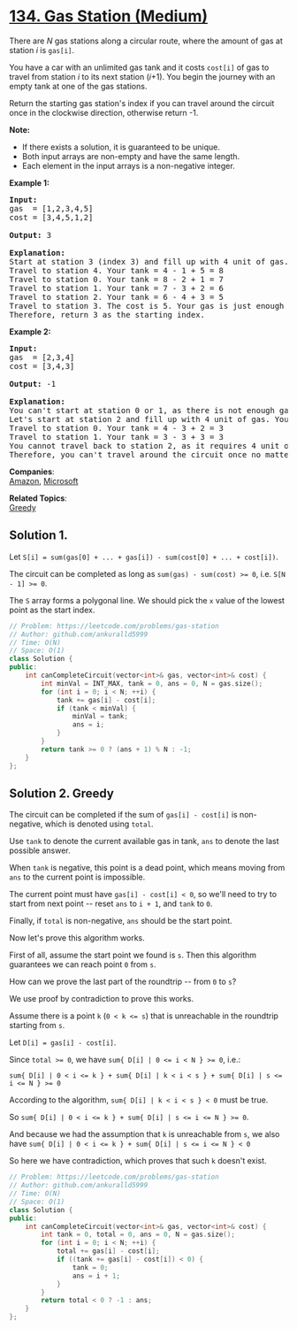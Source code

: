 # [134. Gas Station (Medium)](https://leetcode.com/problems/gas-station/)

<p>There are <em>N</em> gas stations along a circular route, where the amount of gas at station <em>i</em> is <code>gas[i]</code>.</p>

<p>You have a car with an unlimited gas tank and it costs <code>cost[i]</code> of gas to travel from station <em>i</em> to its next station (<em>i</em>+1). You begin the journey with an empty tank at one of the gas stations.</p>

<p>Return the starting gas station's index if you can travel around the circuit once in the clockwise direction, otherwise return -1.</p>

<p><strong>Note:</strong></p>

<ul>
	<li>If there exists a&nbsp;solution, it is guaranteed to be unique.</li>
	<li>Both input arrays are non-empty and have the same length.</li>
	<li>Each element in the input arrays is a non-negative integer.</li>
</ul>

<p><strong>Example 1:</strong></p>

<pre><strong>Input:</strong> 
gas  = [1,2,3,4,5]
cost = [3,4,5,1,2]

<strong>Output:</strong> 3

<strong>Explanation:
</strong>Start at station 3 (index 3) and fill up with 4 unit of gas. Your tank = 0 + 4 = 4
Travel to station 4. Your tank = 4 - 1 + 5 = 8
Travel to station 0. Your tank = 8 - 2 + 1 = 7
Travel to station 1. Your tank = 7 - 3 + 2 = 6
Travel to station 2. Your tank = 6 - 4 + 3 = 5
Travel to station 3. The cost is 5. Your gas is just enough to travel back to station 3.
Therefore, return 3 as the starting index.
</pre>

<p><strong>Example 2:</strong></p>

<pre><strong>Input:</strong> 
gas  = [2,3,4]
cost = [3,4,3]

<strong>Output:</strong> -1

<strong>Explanation:
</strong>You can't start at station 0 or 1, as there is not enough gas to travel to the next station.
Let's start at station 2 and fill up with 4 unit of gas. Your tank = 0 + 4 = 4
Travel to station 0. Your tank = 4 - 3 + 2 = 3
Travel to station 1. Your tank = 3 - 3 + 3 = 3
You cannot travel back to station 2, as it requires 4 unit of gas but you only have 3.
Therefore, you can't travel around the circuit once no matter where you start.
</pre>


**Companies**:  
[Amazon](https://leetcode.com/company/amazon), [Microsoft](https://leetcode.com/company/microsoft)

**Related Topics**:  
[Greedy](https://leetcode.com/tag/greedy/)

## Solution 1.

Let `S[i] = sum(gas[0] + ... + gas[i]) - sum(cost[0] + ... + cost[i])`.

The circuit can be completed as long as `sum(gas) - sum(cost) >= 0`, i.e. `S[N - 1] >= 0`.

The `S` array forms a polygonal line. We should pick the `x` value of the lowest point as the start index.


```cpp
// Problem: https://leetcode.com/problems/gas-station
// Author: github.com/ankuralld5999
// Time: O(N)
// Space: O(1)
class Solution {
public:
    int canCompleteCircuit(vector<int>& gas, vector<int>& cost) {
        int minVal = INT_MAX, tank = 0, ans = 0, N = gas.size();
        for (int i = 0; i < N; ++i) {
            tank += gas[i] - cost[i];
            if (tank < minVal) {
                minVal = tank;
                ans = i;
            }
        }
        return tank >= 0 ? (ans + 1) % N : -1;
    }
};
```

## Solution 2. Greedy

The circuit can be completed if the sum of `gas[i] - cost[i]` is non-negative, which is denoted using `total`.

Use `tank` to denote the current available gas in tank, `ans` to denote the last possible answer.

When `tank` is negative, this point is a dead point, which means moving from `ans` to the current point is impossible.

The current point must have `gas[i] - cost[i] < 0`, so we'll need to try to start from next point -- reset `ans` to `i + 1`, and `tank` to `0`.

Finally, if `total` is non-negative, `ans` should be the start point.

Now let's prove this algorithm works.

First of all, assume the start point we found is `s`. Then this algorithm guarantees we can reach point `0` from `s`.

How can we prove the last part of the roundtrip -- from `0` to `s`?

We use proof by contradiction to prove this works.

Assume there is a point `k` (`0 < k <= s`) that is unreachable in the roundtrip starting from `s`.

Let `D[i] = gas[i] - cost[i]`.

Since `total >= 0`, we have `sum{ D[i] | 0 <= i < N } >= 0`, i.e.:

```
sum{ D[i] | 0 < i <= k } + sum{ D[i] | k < i < s } + sum{ D[i] | s <= i <= N } >= 0
```

According to the algorithm, `sum{ D[i] | k < i < s } < 0` must be true.

So `sum{ D[i] | 0 < i <= k } + sum{ D[i] | s <= i <= N } >= 0`.

And because we had the assumption that `k` is unreachable from `s`, we also have `sum{ D[i] | 0 < i <= k } + sum{ D[i] | s <= i <= N } < 0`

So here we have contradiction, which proves that such `k` doesn't exist.

```cpp
// Problem: https://leetcode.com/problems/gas-station
// Author: github.com/ankuralld5999
// Time: O(N)
// Space: O(1)
class Solution {
public:
    int canCompleteCircuit(vector<int>& gas, vector<int>& cost) {
        int tank = 0, total = 0, ans = 0, N = gas.size();
        for (int i = 0; i < N; ++i) {
            total += gas[i] - cost[i];
            if ((tank += gas[i] - cost[i]) < 0) {
                tank = 0;
                ans = i + 1;
            }
        }
        return total < 0 ? -1 : ans;
    }
};
```
